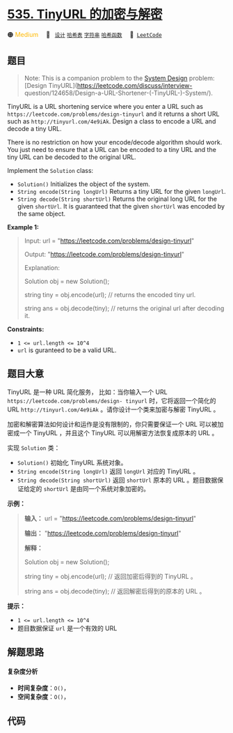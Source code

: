 # [535. TinyURL 的加密与解密](https://leetcode.com/problems/encode-and-decode-tinyurl)

🟠 <font color=#ffb800>Medium</font>&emsp; 🔖&ensp; [`设计`](/tag/design.md) [`哈希表`](/tag/hash-table.md) [`字符串`](/tag/string.md) [`哈希函数`](/tag/hash-function.md)&emsp; 🔗&ensp;[`LeetCode`](https://leetcode.com/problems/encode-and-decode-tinyurl)

## 题目

> Note: This is a companion problem to the [System
> Design](https://leetcode.com/discuss/interview-question/system-design/)
> problem: [Design TinyURL](https://leetcode.com/discuss/interview-
> question/124658/Design-a-URL-Shortener-\(-TinyURL-\)-System/).

TinyURL is a URL shortening service where you enter a URL such as
`https://leetcode.com/problems/design-tinyurl` and it returns a short URL such
as `http://tinyurl.com/4e9iAk`. Design a class to encode a URL and decode a
tiny URL.

There is no restriction on how your encode/decode algorithm should work. You
just need to ensure that a URL can be encoded to a tiny URL and the tiny URL
can be decoded to the original URL.

Implement the `Solution` class:

  * `Solution()` Initializes the object of the system.
  * `String encode(String longUrl)` Returns a tiny URL for the given `longUrl`.
  * `String decode(String shortUrl)` Returns the original long URL for the given `shortUrl`. It is guaranteed that the given `shortUrl` was encoded by the same object.



**Example 1:**

> Input: url = "https://leetcode.com/problems/design-tinyurl"
> 
> Output: "https://leetcode.com/problems/design-tinyurl"
> 
> 
> 
> Explanation:
> 
> Solution obj = new Solution();
> 
> string tiny = obj.encode(url); // returns the encoded tiny url.
> 
> string ans = obj.decode(tiny); // returns the original url after decoding it.

**Constraints:**

  * `1 <= url.length <= 10^4`
  * `url` is guranteed to be a valid URL.


## 题目大意

TinyURL 是一种 URL 简化服务， 比如：当你输入一个 URL `https://leetcode.com/problems/design-
tinyurl` 时，它将返回一个简化的URL `http://tinyurl.com/4e9iAk` 。请你设计一个类来加密与解密 TinyURL 。

加密和解密算法如何设计和运作是没有限制的，你只需要保证一个 URL 可以被加密成一个 TinyURL ，并且这个 TinyURL 可以用解密方法恢复成原本的
URL 。

实现 `Solution` 类：

  * `Solution()` 初始化 TinyURL 系统对象。
  * `String encode(String longUrl)` 返回 `longUrl` 对应的 TinyURL 。
  * `String decode(String shortUrl)` 返回 `shortUrl` 原本的 URL 。题目数据保证给定的 `shortUrl` 是由同一个系统对象加密的。



**示例：**

> 
> 
> 
> 
> 
> **输入：** url = "https://leetcode.com/problems/design-tinyurl"
> 
> **输出：** "https://leetcode.com/problems/design-tinyurl"
> 
> 
> 
> **解释：**
> 
> Solution obj = new Solution();
> 
> string tiny = obj.encode(url); // 返回加密后得到的 TinyURL 。
> 
> string ans = obj.decode(tiny); // 返回解密后得到的原本的 URL 。
> 
> 



**提示：**

  * `1 <= url.length <= 10^4`
  * 题目数据保证 `url` 是一个有效的 URL


## 解题思路

#### 复杂度分析

- **时间复杂度**：`O()`，
- **空间复杂度**：`O()`，

## 代码

```javascript

```